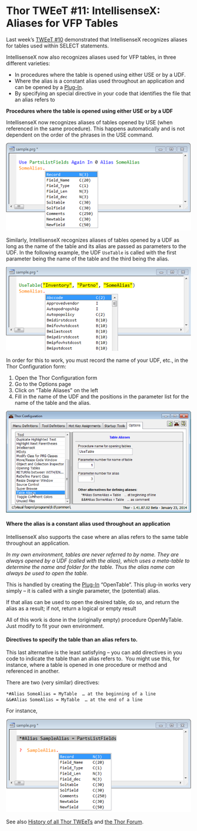 ﻿Thor TWEeT #11: IntellisenseX: Aliases for VFP Tables
===

Last week’s [TWEeT #10](Tweet_10.md) demonstrated that IntellisenseX recognizes aliases for tables used within SELECT statements.

IntellisenseX now also recognizes aliases used for VFP tables, in three different varieties:

*   In procedures where the table is opened using either USE or by a UDF.
*   Where the alias is a constant alias used throughout an application and can be opened by a [Plug-In](Thor_add_plugins.md).
*   By specifying an special directive in your code that identifies the file that an alias refers to

**Procedures where the table is opened using either USE or by a UDF**

IntellisenseX now recognizes aliases of tables opened by USE (when referenced in the same procedure). This happens automatically and is not dependent on the order of the phrases in the USE command.

![](Images/Tweet11a.png)

Similarly, IntellisenseX recognizes aliases of tables opened by a UDF as long as the name of the table and its alias are passed as parameters to the UDF. In the following example, the UDF `UseTable` is called with the first parameter being the name of the table and the third being the alias.

![](Images/Tweet11b.png)

In order for this to work, you must record the name of your UDF, etc., in the Thor Configuration form:

1.  Open the Thor Configuration form
2.  Go to the Options page
3.  Click on “Table Aliases” on the left
4.  Fill in the name of the UDF and the positions in the parameter list for the name of the table and the alias.

![](Images/Tweet11c.png)

#### Where the alias is a constant alias used throughout an application

IntellisenseX also supports the case where an alias refers to the same table throughout an application.

_In my own environment, tables are never referred to by name. They are always opened by a UDF (called with the alias), which uses a meta-table to determine the name and folder for the table. Thus the alias name can always be used to open the table._

This is handled by creating the [Plug-In](Thor_add_plugins.md) “OpenTable”. This plug-in works very simply – it is called with a single parameter, the (potential) alias.

If that alias can be used to open the desired table, do so, and return the alias as a result; if not, return a logical or empty result

All of this work is done in the (originally empty) procedure OpenMyTable.  Just modify to fit your own environment.

#### Directives to specify the table than an alias refers to.

This last alternative is the least satisfying – you can add directives in you code to indicate the table than an alias refers to.  You might use this, for instance, where a table is opened in one procedure or method and referenced in another.

There are two (very similar) directives:

    *#Alias SomeAlias = MyTable  … at the beginning of a line
    &&#Alias SomeAlias = MyTable  … at the end of a line

For instance,

![](Images/Tweet11d.png)

See also [History of all Thor TWEeTs](TWEeTs.md) and [the Thor Forum](https://groups.google.com/forum/?fromgroups#!forum/FoxProThor).
